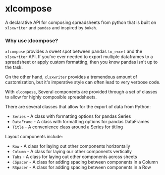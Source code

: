 # xlcompose
A declarative API for composing spreadsheets from python that is built on
`xlsxwriter` and `pandas` and inspired by `bokeh`.

### Why use xlcompose?
`xlcompose` provides a sweet spot between pandas `to_excel` and the `xlsxwriter`
API.  If you've ever needed to export multiple dataframes to a spreadsheet
or apply custom formatting, then you know pandas isn't up to the task.

On the other hand, `xlsxwriter` provides a tremendous amount of customization,
but it's imperative style can often lead to very verbose code.

With `xlcompose`, Several components are provided
through a set of classes to allow for highly composible spreadsheets.

There are several classes that allow for the export of data from Python:
* `Series` - A class with formatting options for pandas Series
* `DataFrame` - A class with formatting options for pandas DataFrames
* `Title` - A convenience class around a Series for titling

Layout components include:
* `Row` - A class for laying out other components horizontally
* `Column` - A class for laying our other components vertically
* `Tabs` - A class for laying out other components across sheets
* `CSpacer` - A class for adding spacing between components in a Column
* `RSpacer` - A class for adding spacing between components in a Row
